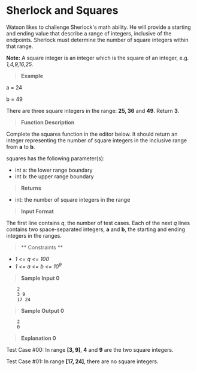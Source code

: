 # Sherlock and Squares
Watson likes to challenge Sherlock's math ability. He will provide a starting and ending value that describe a range of integers, inclusive of the endpoints. Sherlock must determine the number of square integers within that range.

**Note:** A square integer is an integer which is the square of an integer, e.g. *1,4,9,16,25.*

>**Example**

a = 24

b = 49

There are three square integers in the range: **25, 36** and **49**. 
Return **3**.

>**Function Description**

Complete the squares function in the editor below. It should return an 
integer representing the number of square integers in the inclusive range 
from **a** to **b**.

squares has the following parameter(s):

- int a: the lower range boundary
- int b: the upper range boundary

>**Returns**

- int: the number of square integers in the range

>**Input Format**

The first line contains *q*, the number of test cases.
Each of the next *q* lines contains two space-separated integers, **a** 
and **b**, the starting and ending integers in the ranges.

> ** Constraints **

- *1 <= q <= 100*
- *1 <= a <= b <= 10<sup>9</sup>*



> **Sample Input 0**
```
    2
    3 9
    17 24
```

> **Sample Output 0**
```
    2
    0
```

> **Explanation 0**

Test Case #00: In range **[3, 9]**, **4** and **9** are the two square integers.

Test Case #01: In range **[17, 24]**, there are no square integers.